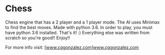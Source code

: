 # Chess
Chess engine that has a 2 player and a 1 player mode. The AI uses Minimax to find the best moves. 
Made with python 3.6. In order to play, you must have python 3.6 installed. That's it! :) Everything else was written 
from scratch so you're good!! Enjoy!!

For more info visit: [www.cggonzalez.com]www.cggonzalez.com
